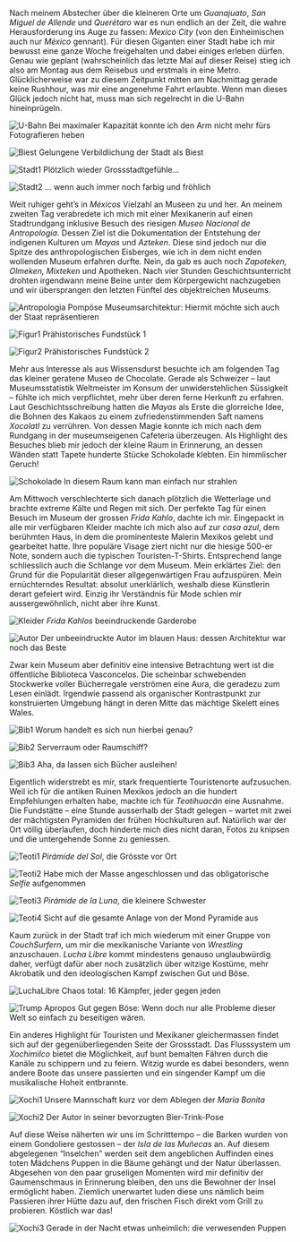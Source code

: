 Nach meinem Abstecher über die kleineren Orte um _Guanajuato_, _San Miguel de Allende_ und _Querétaro_ war es nun endlich an der Zeit, die wahre Herausforderung ins Auge zu fassen: _Mexico City_ (von den Einheimischen auch nur _México_ gennant). Für diesen Giganten einer Stadt habe ich mir bewusst eine ganze Woche freigehalten und dabei einiges erleben dürfen. Genau wie geplant (wahrscheinlich das letzte Mal auf dieser Reise) stieg ich also am Montag aus dem Reisebus und erstmals in eine Metro. Glücklicherweise war zu diesem Zeitpunkt mitten am Nachmittag gerade keine Rushhour, was mir eine angenehme Fahrt erlaubte. Wenn man dieses Glück jedoch nicht hat, muss man sich regelrecht in die U-Bahn hineinprügeln.

![U-Bahn](/imgs/w13/w_13_1.jpg)
Bei maximaler Kapazität konnte ich den Arm nicht mehr fürs Fotografieren heben

![Biest](/imgs/w13/w_13_2.jpg)
Gelungene Verbildlichung der Stadt als Biest

![Stadt1](/imgs/w13/w_13_3.jpg)
Plötzlich wieder Grossstadtgefühle...

![Stadt2](/imgs/w13/w_13_4.jpg)
... wenn auch immer noch farbig und fröhlich

Weit ruhiger geht’s in _Méxicos_ Vielzahl an Museen zu und her. An meinem zweiten Tag verabredete ich mich mit einer Mexikanerin auf einen Stadtrundgang inklusive Besuch des riesigen _Museo Nacional de Antropología_. Dessen Ziel ist die Dokumentation der Entstehung der indigenen Kulturen um _Mayas_ und _Azteken_. Diese sind jedoch nur die Spitze des anthropologischen Eisberges, wie ich in dem nicht enden wollenden Museum erfahren durfte. Nein, da gab es auch noch _Zapoteken, Olmeken, Mixteken_ und Apotheken. Nach vier Stunden Geschichtsunterricht drohten irgendwann meine Beine unter dem Körpergewicht nachzugeben und wir übersprangen den letzten Fünftel des objektreichen Museums.

![Antropologia](/imgs/w13/w_13_5.jpg)
Pompöse Museumsarchitektur: Hiermit möchte sich auch der Staat repräsentieren

![Figur1](/imgs/w13/w_13_6.jpg)
Prähistorisches Fundstück 1

![Figur2](/imgs/w13/w_13_7.jpg)
Prähistorisches Fundstück 2

Mehr aus Interesse als aus Wissensdurst besuchte ich am folgenden Tag das kleiner geratene Museo de Chocolate. Gerade als Schweizer – laut Museumsstatistik Weltmeister im Konsum der unwiderstehlichen Süssigkeit – fühlte ich mich verpflichtet, mehr über deren ferne Herkunft zu erfahren. Laut Geschichtsschreibung hatten die _Mayas_ als Erste die glorreiche Idee, die Bohnen des Kakaos zu einem zufriedenstimmenden Saft namens _Xocolatl_ zu verrühren. Von dessen Magie konnte ich mich nach dem Rundgang in der museumseigenen Cafeteria überzeugen. Als Highlight des Besuches blieb mir jedoch der kleine Raum in Erinnerung, an dessen Wänden statt Tapete hunderte Stücke Schokolade klebten. Ein himmlischer Geruch!

![Schokolade](/imgs/w13/w_13_8.jpg)
In diesem Raum kann man einfach nur strahlen

Am Mittwoch verschlechterte sich danach plötzlich die Wetterlage und brachte extreme Kälte und Regen mit sich. Der perfekte Tag für einen Besuch im Museum der grossen _Frida Kahlo_, dachte ich mir. Eingepackt in alle mir verfügbaren Kleider machte ich mich also auf zur _casa azul_, dem berühmten Haus, in dem die prominenteste Malerin Mexikos gelebt und gearbeitet hatte. Ihre populäre Visage ziert nicht nur die hiesige 500-er Note, sondern auch die typischen Touristen-T-Shirts. Entsprechend lange schliesslich auch die Schlange vor dem Museum. Mein erklärtes Ziel: den Grund für die Popularität dieser allgegenwärtigen Frau aufzuspüren. Mein ernüchterndes Resultat: absolut unerklärlich, weshalb diese Künstlerin derart gefeiert wird. Einzig ihr Verständnis für Mode schien mir aussergewöhnlich, nicht aber ihre Kunst.

![Kleider](/imgs/w13/w_13_9.jpg)
_Frida Kahlos_ beeindruckende Garderobe

![Autor](/imgs/w13/w_13_10.jpg)
Der unbeeindruckte Autor im blauen Haus: dessen Architektur war noch das Beste

Zwar kein Museum aber definitiv eine intensive Betrachtung wert ist die öffentliche Biblioteca Vasconcelos. Die scheinbar schwebenden Stockwerke voller Bücherregale verströmen eine Aura, die geradezu zum Lesen einlädt. Irgendwie passend als organischer Kontrastpunkt zur konstruierten Umgebung hängt in deren Mitte das mächtige Skelett eines Wales.

![Bib1](/imgs/w13/w_13_11.jpg)
Worum handelt es sich nun hierbei genau?

![Bib2](/imgs/w13/w_13_12.jpg)
Serverraum oder Raumschiff?

![Bib3](/imgs/w13/w_13_13.jpg)
Aha, da lassen sich Bücher ausleihen!

Eigentlich widerstrebt es mir, stark frequentierte Touristenorte aufzusuchen. Weil ich für die antiken Ruinen Mexikos jedoch an die hundert Empfehlungen erhalten habe, machte ich für _Teotihuacán_ eine Ausnahme. Die Fundstätte – eine Stunde ausserhalb der Stadt gelegen – wartet mit zwei der mächtigsten Pyramiden der frühen Hochkulturen auf. Natürlich war der Ort völlig überlaufen, doch hinderte mich dies nicht daran, Fotos zu knipsen und die untergehende Sonne zu geniessen.

![Teoti1](/imgs/w13/w_13_14.jpg)
_Pirámide del Sol_, die Grösste vor Ort

![Teoti2](/imgs/w13/w_13_15.jpg)
Habe mich der Masse angeschlossen und das obligatorische _Selfie_ aufgenommen

![Teoti3](/imgs/w13/w_13_16.jpg)
_Pirámide de la Luna_, die kleinere Schwester

![Teoti4](/imgs/w13/w_13_17.jpg)
Sicht auf die gesamte Anlage von der Mond Pyramide aus

Kaum zurück in der Stadt traf ich mich wiederum mit einer Gruppe von _CouchSurfern_, um mir die mexikanische Variante von _Wrestling_ anzuschauen. _Lucha Libre_ kommt mindestens genauso unglaubwürdig daher, verfügt dafür aber noch zusätzlich über witzige Kostüme, mehr Akrobatik und den ideologischen Kampf zwischen Gut und Böse.

![LuchaLibre](/imgs/w13/w_13_18.jpg)
Chaos total: 16 Kämpfer, jeder gegen jeden

![Trump](/imgs/w13/w_13_19.jpg)
Apropos Gut gegen Böse: Wenn doch nur alle Probleme dieser Welt so einfach zu beseitigen wären.

Ein anderes Highlight für Touristen und Mexikaner gleichermassen findet sich auf der gegenüberliegenden Seite der Grossstadt. Das Flusssystem um _Xochimilco_ bietet die Möglichkeit, auf bunt bemalten Fähren durch die Kanäle zu schippern und zu feiern. Witzig wurde es dabei besonders, wenn andere Boote das unsere passierten und ein singender Kampf um die musikalische Hoheit entbrannte. 

![Xochi1](/imgs/w13/w_13_20.jpg)
Unsere Mannschaft kurz vor dem Ablegen der _Maria Bonita_

![Xochi2](/imgs/w13/w_13_21.jpg)
Der Autor in seiner bevorzugten Bier-Trink-Pose

Auf diese Weise näherten wir uns im Schritttempo – die Barken wurden von einem Gondoliere gestossen – der _Isla de las Muñecas_ an. Auf diesem abgelegenen “Inselchen” werden seit dem angeblichen Auffinden eines toten Mädchens Puppen in die Bäume gehängt und der Natur überlassen. Abgesehen von den paar gruseligen Momenten wird mir definitiv der Gaumenschmaus in Erinnerung bleiben, den uns die Bewohner der Insel ermöglicht haben. Ziemlich unerwartet luden diese uns nämlich beim Passieren ihrer Hütte dazu auf, den frischen Fisch direkt vom Grill zu probieren. Köstlich war das!

![Xochi3](/imgs/w13/w_13_22.jpg)
Gerade in der Nacht etwas unheimlich: die verwesenden Puppen